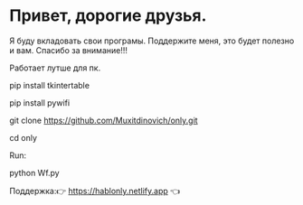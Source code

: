 #  Привет, дорогие друзья.
 Я буду вкладовать  свои програмы. Поддержите меня, это будет полезно и вам. Спасибо за внимание!!!


Работает лутше для пк.


 pip install tkintertable
 
 pip install pywifi
 
 git clone https://github.com/Muxitdinovich/only.git
 
 cd only
 
 
 Run:
 
 
 python Wf.py
 
 
 Поддержка:👉 https://hablonly.netlify.app 👈
